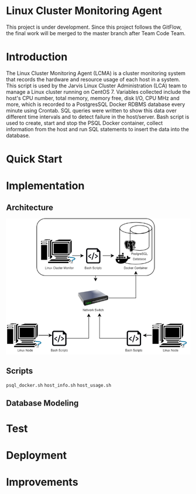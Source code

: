 # Linux Cluster Monitoring Agent
This project is under development. Since this project follows the GitFlow, the final work will be merged to the master branch after Team Code Team.

# Introduction
The Linux Cluster Monitoring Agent (LCMA) is a cluster monitoring system that records the hardware and resource usage of each host in a system. This script is used by the Jarvis Linux Cluster Administration (LCA) team to manage a Linux cluster running on CentOS 7. Variables collected include the host's CPU number, total memory, memory free, disk I/O, CPU MHz and more, which is recorded to a PostgresSQL Docker RDBMS database every minute using Crontab. SQL queries were written to show this data over different time intervals and to detect failure in the host/server. Bash script is used to create, start and stop the PSQL Docker container, collect information from the host and run SQL statements to insert the data into the database.

# Quick Start


# Implementation

## Architecture
![Architecture](./assets/linux_sql_architecture_resize.png)

## Scripts
`psql_docker.sh`
`host_info.sh`
`host_usage.sh`

## Database Modeling

# Test

# Deployment

# Improvements
